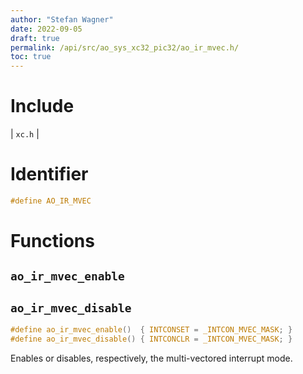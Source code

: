 ```yaml
---
author: "Stefan Wagner"
date: 2022-09-05
draft: true
permalink: /api/src/ao_sys_xc32_pic32/ao_ir_mvec.h/
toc: true
---
```


# Include

| `xc.h` |

# Identifier

```c
#define AO_IR_MVEC
```

# Functions

## `ao_ir_mvec_enable`
## `ao_ir_mvec_disable`

```c
#define ao_ir_mvec_enable()  { INTCONSET = _INTCON_MVEC_MASK; }
#define ao_ir_mvec_disable() { INTCONCLR = _INTCON_MVEC_MASK; }
```

Enables or disables, respectively, the multi-vectored interrupt mode.
